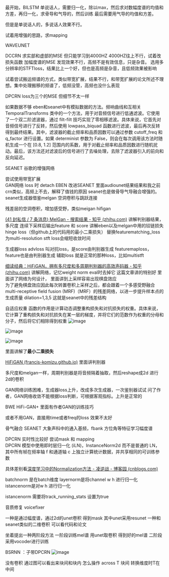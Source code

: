 
最开始，BILSTM 单说话人，需要归一化，除以max，然后求对数幅度谱的均值和方差，再归一化，求骨导和气导的，然后训练
最后需要用气导的均值和方差。

但是是单说话人的，多说话人效果不行。

试着用增强的思路，求mapping



WAVEUNET


DCCRN 求实部和虚部的MSE 但只能学习到4000HZ 4000HZ往上不行，试着改损失函数
加幅度谱的MSE 发现效果不行，高频不是有效信息，只是杂音。
选用多分辨率的STFTloss，结果比上一个好，但也是高频是杂音，且低频效果被影响

试着尝试搬运频谱的方式，类似带宽扩展，结果不行，和带宽扩展的论文所述不理想。集中处理搬移的频谱了，低频没管，高频也没什么表现

DPCRN loss为三个的MSE  但细节不太一样


如果数据不够  eben和seanet中有模拟数据的方法。频响曲线和互相关 TemporalTransforms 类中的一个方法，用于对音频信号进行低通滤波。它使用了一个双二阶滤波器，通过 filt-filt 技巧实现了零相移滤波。具体来说，它首先对音频信号进行了反转，然后使用 lowpass_biquad 函数进行滤波，最后再次反转得到最终结果。其中，滤波器的截止频率和品质因数可以通过参数 cutoff_freq 和 q_factor 进行设置。如果 determinist 参数为 False，则会在每次调用该方法时随机生成一个在 [0.8, 1.2] 范围内的系数，用于对截止频率和品质因数进行随机扰动。最后，该方法还对滤波后的信号进行了去噪处理，去除了滤波器引入的前向和反向延迟。

SEANET  谷歌的增强网络

尝试使用带宽扩展  
GAN网络 loss 时  detach 
EBEN 改进SEANET  里面audiounet结果结果和我之前crn类似，高频上不去，解释了值钱的原因  seanet也是做骨导气导融合增强的。
seanet生成器借鉴melgan 空洞卷积与跳跃连接 

残差层的空洞卷积，增加感受野，类似meigan hifigan 

[(41 封私信 / 7 条消息) MelGan - 搜索结果 - 知乎 (zhihu.com)](https://www.zhihu.com/search?type=content&q=MelGan)   讲解判别器结果，多尺度 连续下采样后输出feature 和 score  讲解eben以及melgan中用的铰链损失hinge loss（但github上的代码用的最小二乘损失）
替换featurematching_loss为multi-resolution stft loss会缩短收敛时间 

生成器loss  advloss 叫对抗loss，是score由判别器生成   featuremaploss，feature也是由判别器生成   辅助loss 就是正常的那种loss，比如multistft

[细读经典：HiFiGAN，拥有多尺度和多周期判别器的高效声码器 - 知乎 (zhihu.com)](https://zhuanlan.zhihu.com/p/406341310)   讲解网络，记忆weight norm eval时去掉它 
这篇文章讲的特别好 里面讲了网络为何设计，
里面讲到上采样容易出现棋盘效应  
为了避免棋盘效应因此每次转置卷积上采样之后，都会跟着一个多感受野融合multi-receptive field fusion (MRF)（MRF）的残差网络，以进一步提升样本点的生成质量  dilation=1,3,5 这就是seanet中的残差结构

自适应权重  函数的作用是计算动态调整重构损失和对抗损失的权重。具体来说，它计算了重构损失和对抗损失在某一层的梯度，并将它们的范数作为权重的分母和分子，然后将它们相除得到权重
![image](https://cdn.staticaly.com/gh/andyye1999/picx-images-hosting@master/20230516/image.34g60oc5c540.webp)


![image](https://cdn.staticaly.com/gh/andyye1999/picx-images-hosting@master/20230522/image.3nm7b04viqi0.webp)


![image](https://cdn.staticaly.com/gh/andyye1999/picx-images-hosting@master/20230522/image.55ggt1pn24c0.webp)

里面讲解了**最小二乘损失**

[HiFiGAN (francis-komizu.github.io)](https://francis-komizu.github.io/notes/speech-synthesis/vocoder/hifigan/HiFiGAN.html)  里面讲判别器

多尺度和melgan一样，周期判别器是将音频隔着抽取，然后reshape成2d 进行2d的卷积

GAN网络训练困难，生成器loss上升，改成多次生成器，一次鉴别器试试 问了作者，GAN网络收敛不能根据loss判断，可根据客观指标。上升是正常的

BWE  HiFi-GAN+ 里面有作者GAN的训练技巧


或者不用GAN，直接用time或者freq的loss 效果不太好


骨气融合 SEANET   大象声科中的通入基频，fbank 方位角等特征学习幅度谱

DPCRN  实时性比较好 尝试mask 和 mapping  
DPCRN 模型中使用即时层归一化 (iLN)，InstanceNorm2d 而不是普通的 LN，其中所有帧在频率轴 f 和通道轴 c 上独立计算统计数据，并共享相同的可训练参数

具体差别看[深度学习中的Normalization方法 - 凌逆战 - 博客园 (cnblogs.com)](https://www.cnblogs.com/lxp-never/p/11566064.html#blogTitle5)

batchnorm 是在batch维度 layernorm是将channel w h 进行归一化  istancenorm是对w h 进行归一化

istancenorm 需要将track_running_stats 设置为true

音质修复 voicefixer  

一种是通过幅度谱，通过2d的unet卷积 得到mask  其中unet采用resunet 一种和seanet类似的二维卷积  可以看代码和论文

坐着提出一种两阶段方法 一阶段训练mel谱 用unet取卷积 得到好的mel谱 二阶段采用vocoder进行训练 

BSRNN ：子带DPCRN 
![image](https://user-images.githubusercontent.com/123350717/214468836-54b8c5cf-a670-4bd9-add9-f95f48a4a673.png)

没有卷积 通过图可以看出来块间和块内 怎么操作
across T 块间 转换维度时T在中间